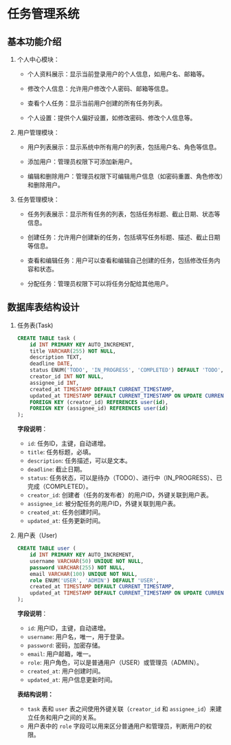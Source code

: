 # 任务管理系统

## 基本功能介绍

1. 个人中心模块：

   - 个人资料展示：显示当前登录用户的个人信息，如用户名、邮箱等。

   - 修改个人信息：允许用户修改个人密码、邮箱等信息。

   - 查看个人任务：显示当前用户创建的所有任务列表。

   - 个人设置：提供个人偏好设置，如修改密码、修改个人信息等。

2. 用户管理模块：
   
   - 用户列表展示：显示系统中所有用户的列表，包括用户名、角色等信息。
   
   - 添加用户：管理员权限下可添加新用户。
   
   - 编辑和删除用户：管理员权限下可编辑用户信息（如密码重置、角色修改）和删除用户。

3. 任务管理模块：

   - 任务列表展示：显示所有任务的列表，包括任务标题、截止日期、状态等信息。

   - 创建任务：允许用户创建新的任务，包括填写任务标题、描述、截止日期等信息。

   - 查看和编辑任务：用户可以查看和编辑自己创建的任务，包括修改任务内容和状态。

   - 分配任务：管理员权限下可以将任务分配给其他用户。

     

## 数据库表结构设计

1. 任务表(Task)

   ```sql
   CREATE TABLE task (
       id INT PRIMARY KEY AUTO_INCREMENT,
       title VARCHAR(255) NOT NULL,
       description TEXT,
       deadline DATE,
       status ENUM('TODO', 'IN_PROGRESS', 'COMPLETED') DEFAULT 'TODO',
       creator_id INT NOT NULL,
       assignee_id INT,
       created_at TIMESTAMP DEFAULT CURRENT_TIMESTAMP,
       updated_at TIMESTAMP DEFAULT CURRENT_TIMESTAMP ON UPDATE CURRENT_TIMESTAMP,
       FOREIGN KEY (creator_id) REFERENCES user(id),
       FOREIGN KEY (assignee_id) REFERENCES user(id)
   );
   ```

   **字段说明**：

   - `id`: 任务ID，主键，自动递增。
   - `title`: 任务标题，必填。
   - `description`: 任务描述，可以是文本。
   - `deadline`: 截止日期。
   - `status`: 任务状态，可以是待办（TODO）、进行中（IN_PROGRESS）、已完成（COMPLETED）。
   - `creator_id`: 创建者（任务的发布者）的用户ID，外键关联到用户表。
   - `assignee_id`: 被分配任务的用户ID，外键关联到用户表。
   - `created_at`: 任务创建时间。
   - `updated_at`: 任务更新时间。

2. 用户表（User)

   ```sql
   CREATE TABLE user (
       id INT PRIMARY KEY AUTO_INCREMENT,
       username VARCHAR(50) UNIQUE NOT NULL,
       password VARCHAR(255) NOT NULL,
       email VARCHAR(100) UNIQUE NOT NULL,
       role ENUM('USER', 'ADMIN') DEFAULT 'USER',
       created_at TIMESTAMP DEFAULT CURRENT_TIMESTAMP,
       updated_at TIMESTAMP DEFAULT CURRENT_TIMESTAMP ON UPDATE CURRENT_TIMESTAMP
   );
   ```

   **字段说明**：

   - `id`: 用户ID，主键，自动递增。
   - `username`: 用户名，唯一，用于登录。
   - `password`: 密码，加密存储。
   - `email`: 用户邮箱，唯一。
   - `role`: 用户角色，可以是普通用户（USER）或管理员（ADMIN）。
   - `created_at`: 用户创建时间。
   - `updated_at`: 用户信息更新时间。

   **表结构说明：**

   - `task` 表和 `user` 表之间使用外键关联（`creator_id` 和 `assignee_id`）来建立任务和用户之间的关系。
   - 用户表中的 `role` 字段可以用来区分普通用户和管理员，判断用户的权限。


